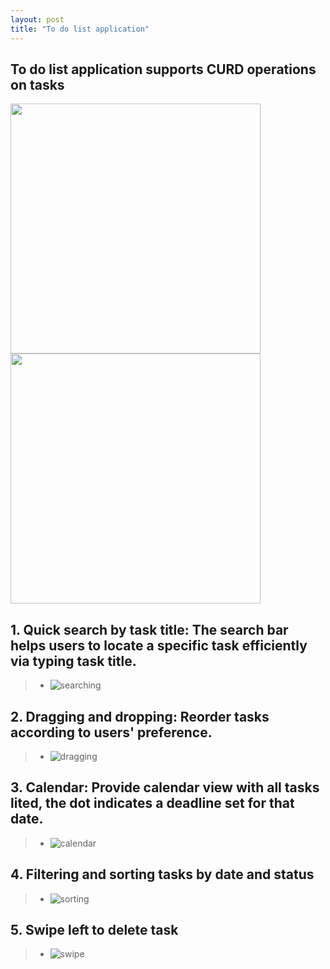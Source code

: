 ```yaml
---
layout: post
title: "To do list application"
---
```


## To do list application supports CURD operations on tasks
<p float="left">
  <img src="https://user-images.githubusercontent.com/77960108/146278540-c11cda32-3840-4127-ab66-a64e95e2cff5.gif" width="400" />
  <img src="https://user-images.githubusercontent.com/77960108/146278548-948c3474-5ee3-43d0-a04c-ad576f34e236.gif" width="400" /> 
</p>


## 1. Quick search by task title: The search bar helps users to locate a specific task efficiently via typing task title.
> - ![searching](https://user-images.githubusercontent.com/77960108/146277988-2105a967-2bb6-4b1d-8c68-9e6d70ec3d9f.gif)


## 2. Dragging and dropping: Reorder tasks according to users' preference.
> - ![dragging](https://user-images.githubusercontent.com/77960108/146277956-58f878fa-3cb8-4b07-a5ef-82b869861cee.gif)


## 3. Calendar: Provide calendar view with all tasks lited, the dot indicates a deadline set for that date.
> - ![calendar](https://user-images.githubusercontent.com/77960108/146277899-eed37dc4-0d8e-4270-a68b-ff2207fef681.gif)

## 4. Filtering and sorting tasks by date and status
> - ![sorting](https://user-images.githubusercontent.com/77960108/146278361-2352161d-c314-4add-abb4-2ee4d090528a.gif)

## 5. Swipe left to delete task
> - ![swipe](https://user-images.githubusercontent.com/77960108/146278350-096d9b47-c519-4212-9fbb-5a4f9e547e23.gif)

